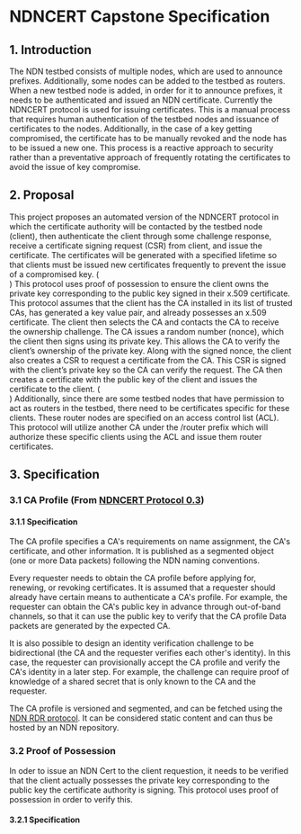 # NDNCERT Capstone Specification

## 1. Introduction
The NDN testbed consists of multiple nodes, which are used to announce prefixes. Additionally, some nodes can be added to the testbed as routers. When a new testbed node is added, in order for it to announce prefixes, it needs to be authenticated and issued an NDN certificate. Currently the NDNCERT protocol is used for issuing certificates. This is a manual process that requires human authentication of the testbed nodes and issuance of certificates to the nodes. Additionally, in the case of a key getting compromised, the certificate has to be manually revoked and the node has to be issued a new one. This process is a reactive approach to security rather than a preventative approach of frequently rotating the certificates to avoid the issue of key compromise.

## 2. Proposal
This project proposes an automated version of the NDNCERT protocol in which the certificate authority will be contacted by the testbed node (client), then authenticate the client through some challenge response, receive a certificate signing request (CSR) from client, and issue the certificate. The certificates will be generated with a specified lifetime so that clients must be issued new certificates frequently to prevent the issue of a compromised key.
( <br> )
This protocol uses proof of possession to ensure the client owns the private key corresponding to the public key signed in their x.509 certificate. This protocol assumes that the client has the CA installed in its list of trusted CAs, has generated a key value pair, and already possesses an x.509 certificate. The client then selects the CA and contacts the CA to receive the ownership challenge. The CA issues a random number (nonce), which the client then signs using its private key. This allows the CA to verify the client’s ownership of the private key. Along with the signed nonce, the client also creates a CSR to request a certificate from the CA. This CSR is signed with the client’s private key so the CA can verify the request. The CA then creates a certificate with the public key of the client and issues the certificate to the client.
( <br> )
Additionally, since there are some testbed nodes that have permission to act as routers in the testbed, there need to be certificates specific for these clients. These router nodes are specified on an access control list (ACL). This protocol will utilize another CA under the /router prefix which will authorize these specific clients using the ACL and issue them router certificates.

## 3. Specification

### 3.1 CA Profile (From [NDNCERT Protocol 0.3](https://github.com/named-data/ndncert/wiki/NDNCERT-Protocol-0.3))
#### 3.1.1 Specification
The CA profile specifies a CA's requirements on name assignment, the CA's certificate, and other information. It is published as a segmented object (one or more Data packets) following the NDN naming conventions.

Every requester needs to obtain the CA profile before applying for, renewing, or revoking certificates. It is assumed that a requester should already have certain means to authenticate a CA's profile. For example, the requester can obtain the CA's public key in advance through out-of-band channels, so that it can use the public key to verify that the CA profile Data packets are generated by the expected CA.

It is also possible to design an identity verification challenge to be bidirectional (the CA and the requester verifies each other's identity). In this case, the requester can provisionally accept the CA profile and verify the CA's identity in a later step. For example, the challenge can require proof of knowledge of a shared secret that is only known to the CA and the requester.

The CA profile is versioned and segmented, and can be fetched using the [NDN RDR protocol](https://redmine.named-data.net/projects/ndn-tlv/wiki/RDR). It can be considered static content and can thus be hosted by an NDN repository.

### 3.2 Proof of Possession
In oder to issue an NDN Cert to the client requestion, it needs to be verified that the client actually possesses the private key corresponding to the public key the certificate authority is signing. This protocol uses proof of possession in order to verify this.
#### 3.2.1 Specification

